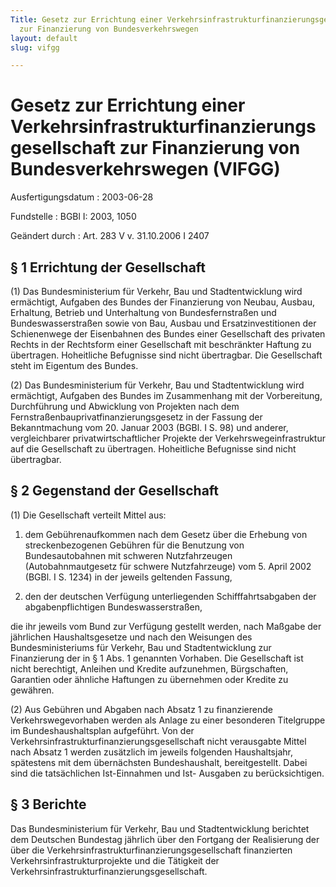 ```yaml
---
Title: Gesetz zur Errichtung einer Verkehrsinfrastrukturfinanzierungsgesellschaft
  zur Finanzierung von Bundesverkehrswegen
layout: default
slug: vifgg

---
```


# Gesetz zur Errichtung einer Verkehrsinfrastrukturfinanzierungsgesellschaft zur Finanzierung von Bundesverkehrswegen (VIFGG)

Ausfertigungsdatum
:   2003-06-28

Fundstelle
:   BGBl I: 2003, 1050

Geändert durch
:   Art. 283 V v. 31.10.2006 I 2407


## § 1 Errichtung der Gesellschaft

(1) Das Bundesministerium für Verkehr, Bau und Stadtentwicklung wird
ermächtigt, Aufgaben des Bundes der Finanzierung von Neubau, Ausbau,
Erhaltung, Betrieb und Unterhaltung von Bundesfernstraßen und
Bundeswasserstraßen sowie von Bau, Ausbau und Ersatzinvestitionen der
Schienenwege der Eisenbahnen des Bundes einer Gesellschaft des
privaten Rechts in der Rechtsform einer Gesellschaft mit beschränkter
Haftung zu übertragen. Hoheitliche Befugnisse sind nicht übertragbar.
Die Gesellschaft steht im Eigentum des Bundes.

(2) Das Bundesministerium für Verkehr, Bau und Stadtentwicklung wird
ermächtigt, Aufgaben des Bundes im Zusammenhang mit der Vorbereitung,
Durchführung und Abwicklung von Projekten nach dem
Fernstraßenbauprivatfinanzierungsgesetz in der Fassung der
Bekanntmachung vom 20. Januar 2003 (BGBl. I S. 98) und anderer,
vergleichbarer privatwirtschaftlicher Projekte der
Verkehrswegeinfrastruktur auf die Gesellschaft zu übertragen.
Hoheitliche Befugnisse sind nicht übertragbar.


## § 2 Gegenstand der Gesellschaft

(1) Die Gesellschaft verteilt Mittel aus:

1.  dem Gebührenaufkommen nach dem Gesetz über die Erhebung von
    streckenbezogenen Gebühren für die Benutzung von Bundesautobahnen mit
    schweren Nutzfahrzeugen (Autobahnmautgesetz für schwere Nutzfahrzeuge)
    vom 5. April 2002 (BGBl. I S. 1234) in der jeweils geltenden Fassung,


2.  den der deutschen Verfügung unterliegenden Schifffahrtsabgaben der
    abgabenpflichtigen Bundeswasserstraßen,



die ihr jeweils vom Bund zur Verfügung gestellt werden, nach Maßgabe
der jährlichen Haushaltsgesetze und nach den Weisungen des
Bundesministeriums für Verkehr, Bau und Stadtentwicklung zur
Finanzierung der in § 1 Abs. 1 genannten Vorhaben. Die Gesellschaft
ist nicht berechtigt, Anleihen und Kredite aufzunehmen, Bürgschaften,
Garantien oder ähnliche Haftungen zu übernehmen oder Kredite zu
gewähren.

(2) Aus Gebühren und Abgaben nach Absatz 1 zu finanzierende
Verkehrswegevorhaben werden als Anlage zu einer besonderen Titelgruppe
im Bundeshaushaltsplan aufgeführt. Von der
Verkehrsinfrastrukturfinanzierungsgesellschaft nicht verausgabte
Mittel nach Absatz 1 werden zusätzlich im jeweils folgenden
Haushaltsjahr, spätestens mit dem übernächsten Bundeshaushalt,
bereitgestellt. Dabei sind die tatsächlichen Ist-Einnahmen und Ist-
Ausgaben zu berücksichtigen.


## § 3 Berichte

Das Bundesministerium für Verkehr, Bau und Stadtentwicklung berichtet
dem Deutschen Bundestag jährlich über den Fortgang der Realisierung
der über die Verkehrsinfrastrukturfinanzierungsgesellschaft
finanzierten Verkehrsinfrastrukturprojekte und die Tätigkeit der
Verkehrsinfrastrukturfinanzierungsgesellschaft.

